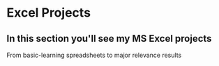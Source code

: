 # Excel Projects
## In this section you'll see my MS Excel projects
From basic-learning spreadsheets to major relevance results
